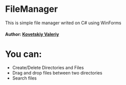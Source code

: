 # FileManager

This is simple file manager writed on C# using WinForms
#### Author: [Kovetskiy Valeriy](https://t.me/kovetskiy)

# You can:

  - Create/Delete Directories and Files
  - Drag and drop files between two directories
  - Search files
